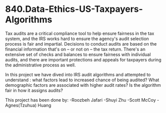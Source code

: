 # 840.Data-Ethics-US-Taxpayers-Algorithms
Tax audits are a critical compliance tool to help ensure fairness in the tax system, and the IRS works hard to ensure the agency's audit selection process is fair and impartial. Decisions to conduct audits are based on the financial information that's on – or not on – the tax return. There's an extensive set of checks and balances to ensure fairness with individual audits, and there are important protections and appeals for taxpayers during the administrative process as well.

In this project we have dived into IRS audit algorithms and attempted to understand :
what factors lead to increased chance of being audited?
What demographic factors are associated with higher audit rates?
Is the algorithm fair in how it assigns audits? 

This project has been done by: 
-Roozbeh Jafari
-Shuyi Zhu
-Scott McCoy
-Agnes(Tzuhua) Huang

